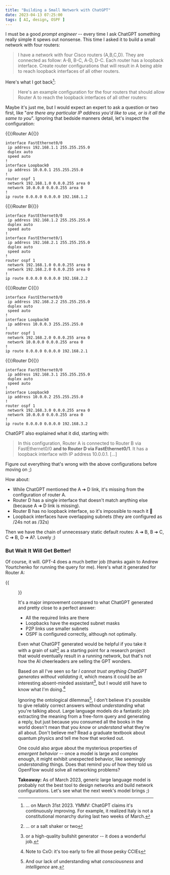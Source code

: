 ```yaml
---
title: "Building a Small Network with ChatGPT"
date: 2023-04-13 07:25:00
tags: [ AI, design, OSPF ]
---
```

I must be a good *prompt engineer* -- every time I ask ChatGPT something really simple it spews out nonsense. This time I asked it to build a small network with four routers:

> I have a network with four Cisco routers (A,B,C,D). They are connected as follow: A-B, B-C, A-D, D-C. Each router has a loopback interface. Create router configurations that will result in A being able to reach loopback interfaces of all other routers.

Here's what I got back[^M31]:

> Here's an example configuration for the four routers that should allow Router A to reach the loopback interfaces of all other routers:
<!--more-->

[^M31]: ... on March 31st 2023. YMMV: ChatGPT claims it's continuously improving. For example, it realized Italy is not a constitutional monarchy during last two weeks of March.

Maybe it's just me, but I would expect an expert to ask a question or two first, like "_are there any particular IP address you'd like to use, or is it all the same to you_". Ignoring that bedside manners detail, let's inspect the configuration:

{{<cc>}}Router A{{</cc>}}
```
interface FastEthernet0/0
 ip address 192.168.1.1 255.255.255.0
 duplex auto
 speed auto
!
interface Loopback0
 ip address 10.0.0.1 255.255.255.0
!
router ospf 1
 network 192.168.1.0 0.0.0.255 area 0
 network 10.0.0.0 0.0.0.255 area 0
!
ip route 0.0.0.0 0.0.0.0 192.168.1.2
```

{{<cc>}}Router B{{</cc>}}
```
interface FastEthernet0/0
 ip address 192.168.1.2 255.255.255.0
 duplex auto
 speed auto
!
interface FastEthernet0/1
 ip address 192.168.2.1 255.255.255.0
 duplex auto
 speed auto
!
router ospf 1
 network 192.168.1.0 0.0.0.255 area 0
 network 192.168.2.0 0.0.0.255 area 0
!
ip route 0.0.0.0 0.0.0.0 192.168.2.2
```

{{<cc>}}Router C{{</cc>}}
```
interface FastEthernet0/0
 ip address 192.168.2.2 255.255.255.0
 duplex auto
 speed auto
!
interface Loopback0
 ip address 10.0.0.3 255.255.255.0
!
router ospf 1
 network 192.168.2.0 0.0.0.255 area 0
 network 10.0.0.0 0.0.0.255 area 0
!
ip route 0.0.0.0 0.0.0.0 192.168.2.1
```

{{<cc>}}Router D{{</cc>}}
```
interface FastEthernet0/0
 ip address 192.168.3.1 255.255.255.0
 duplex auto
 speed auto
!
interface Loopback0
 ip address 10.0.0.2 255.255.255.0
!
router ospf 1
 network 192.168.3.0 0.0.0.255 area 0
 network 10.0.0.0 0.0.0.255 area 0
!
ip route 0.0.0.0 0.0.0.0 192.168.3.2
```

ChatGPT also explained what it did, starting with:

> In this configuration, Router A is connected to Router B via FastEthernet0/0 **and to Router D via FastEthernet0/1**. It has a loopback interface with IP address 10.0.0.1.
> [...]

Figure out everything that's wrong with the above configurations before moving on ;)

How about:

* While ChatGPT mentioned the A ➔ D link, it's missing from the configuration of router A.
* Router D has a single interface that doesn't match anything else (because A ➔ D link is missing).
* Router B has no loopback interface, so it's impossible to reach it 🤔
* Loopback interfaces have overlapping subnets (they are configured as /24s not as /32s)

Then we have the chain of unnecessary static default routes: A ➔ B, B ➔ C, C ➔ B, D ➔ A?. Lovely ;)

### But Wait It Will Get Better!

Of course, it will. GPT-4 does a much better job (thanks again to Andrew Yourtchenko for running the query for me). Here's what it generated for Router A:

{{<figure src="/2023/04/gpt4-router-a.png">}}

It's a major improvement compared to what ChatGPT generated and pretty close to a perfect answer:

* All the required links are there
* Loopbacks have the expected subnet masks
* P2P links use smaller subnets
* OSPF is configured correctly, although not optimally.

Even what ChatGPT generated would be helpful if you take it with a grain of salt[^SS] as a starting point for a research project that would eventually result in a running network, but that's not how the AI cheerleaders are selling the GPT wonders.

[^SS]: ... or a salt shaker or two

Based on all I've seen so far _I cannot trust anything ChatGPT generates without validating it_, which means it could be an interesting absent-minded assistant[^BS], but I would still have to know what I'm doing.[^CCIE]

[^BS]: or a high-quality bullshit generator -- it does a wonderful job.

[^CCIE]: Note to CxO: it's too early to fire all those pesky CCIEs

Ignoring the ontological dilemmas[^LU], I don't believe it's possible to give reliably correct answers without _understanding_ what you're talking about. Large language models do a fantastic job extracting the meaning from a free-form query and generating a reply, but just because you consumed all the books in the world doesn't mean that you _know_ or _understand_ what they're all about. Don't believe me? Read a  graduate textbook about quantum physics and tell me how that worked out.

[^LU]: And our lack of understanding what *consciousness* and *intelligence* are.

One could also argue about the mysterious properties of _emergent behavior_ -- once a model is large and complex enough, it might exhibit unexpected behavior, like seemingly _understanding_ things. Does that remind you of how they told us OpenFlow would solve all networking problems?

**Takeaway:** As of March 2023, generic large language model is probably not the best tool to design networks and build network configurations. Let's see what the next week's model brings ;)